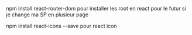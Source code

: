 npm install react-router-dom pour installer les root en react pour le futur si je change ma SP en plusieur page

npm install react-icons --save pour react icon